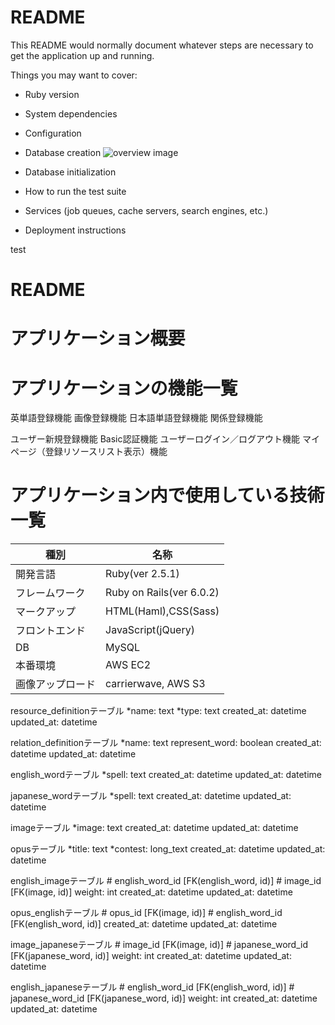 # README

This README would normally document whatever steps are necessary to get the
application up and running.

Things you may want to cover:

* Ruby version

* System dependencies

* Configuration

* Database creation
![overview image](https://github.com/Toumorokoshi96/dynamic_wordcard/tables.png)
* Database initialization

* How to run the test suite

* Services (job queues, cache servers, search engines, etc.)

* Deployment instructions

test
# README

# アプリケーション概要



# アプリケーションの機能一覧

英単語登録機能
画像登録機能
日本語単語登録機能
関係登録機能

ユーザー新規登録機能
Basic認証機能
ユーザーログイン／ログアウト機能
マイページ（登録リソースリスト表示）機能

# アプリケーション内で使用している技術一覧

|種別|名称|
|----|---|
|開発言語|Ruby(ver 2.5.1)|
|フレームワーク|Ruby on Rails(ver 6.0.2)|
|マークアップ|HTML(Haml),CSS(Sass)|
|フロントエンド|JavaScript(jQuery)|
|DB|MySQL|
|本番環境|AWS EC2|
|画像アップロード|carrierwave, AWS S3|



resource_definitionテーブル
    *name: text
    *type: text
    created_at: datetime
    updated_at: datetime

relation_definitionテーブル
    *name: text
      represent_word: boolean
    created_at: datetime
    updated_at: datetime

english_wordテーブル
    *spell: text
    created_at: datetime
    updated_at: datetime

japanese_wordテーブル
    *spell: text
    created_at: datetime
    updated_at: datetime

imageテーブル
    *image: text
    created_at: datetime
    updated_at: datetime

opusテーブル
    *title: text
    *contest: long_text
    created_at: datetime
    updated_at: datetime

english_imageテーブル
    # english_word_id [FK(english_word, id)]
    # image_id [FK(image, id)]
    weight: int
    created_at: datetime
    updated_at: datetime

opus_englishテーブル
    # opus_id [FK(image, id)]
    # english_word_id [FK(english_word, id)]
    created_at: datetime
    updated_at: datetime

image_japaneseテーブル
    # image_id [FK(image, id)]
    # japanese_word_id [FK(japanese_word, id)]
    weight: int
    created_at: datetime
    updated_at: datetime

english_japaneseテーブル
    # english_word_id [FK(english_word, id)]
    # japanese_word_id [FK(japanese_word, id)]
    weight: int
    created_at: datetime
    updated_at: datetime
